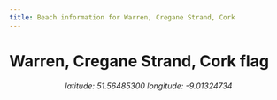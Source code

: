 ```yaml
---
title: Beach information for Warren, Cregane Strand, Cork
---
```

# Warren, Cregane Strand, Cork <span class="material-icons" color="blue">flag</span>

<div align="center"><i>latitude: 51.56485300 longitude: -9.01324734</i></div>